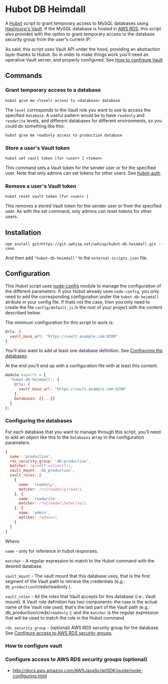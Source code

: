 # Hubot DB Heimdall

A [Hubot](https://hubot.github.com/) script to grant temporary access to MySQL databases using [Hashicorp's Vault](https://vaultproject.io). If the MySQL database is hosted in [AWS RDS](http://aws.amazon.com/rds/), this script also provides with the option to grant temporary access to the database security group from the user's current IP.

As said, this script uses Vault API under the hood, providing an abstraction layer thanks to Hubot. So in order to make things work you'll need an operative Vault server, and properly configured. See [How to configure Vault](#user-content-how-to-configure-vault)

## Commands

### Grant temporary access to a database

`hubot give me <level> access to <database> database`

The `level` corresponds to the Vault role you want to use to access the specified `database`. A useful pattern would be to have `readonly` and `readwrite` levels, and different databases for different environments, so you could do something like this:

`hubot give me readonly access to production database`

### Store a user's Vault token

`hubot set vault token [for <user> ] <token>`

This command sets a Vault token for the sender user or for the specified user. Note that only admins can set tokens for other users. See [hubot-auth](https://github.com/hubot-scripts/hubot-auth).

### Remove a user's Vault token

`hubot reset vault token [for <user> ]`

This removes a stored Vault token for the sender user or from the specified user. As with the set command, only admins can reset tokens for other users.

## Installation

`npm install git+https://git.uwhisp.net/uwhisp/hubot-db-heimdall.git --save`

And then add `"hubot-db-heimdall"` to the `external-scripts.json` file.

## Configuration

This Hubot script uses [node-config](https://github.com/lorenwest/node-config) module to manage the configuration of the different parameters. If your Hubot already uses `node-config`, you only need to add the corresponding configuration under the `hubot-db-heimdall` atribute in your config file. If thats not the case, then you only need to create the file `config/default.js` in the root of your project with the content described below.

The minimum configuration for this script to work is: 

```js
Urls: {
  vault_base_url: "https://vault.example.com:8200"
}
```

You'll also want to add at least one database definition. See [Configuring the databases](#user-content-configuring-the-databases).

At the end you'll end up with a configuration file with at least this content:

```js
module.exports = {
  'hubot-db-heimdall': {
    Urls: {
      vault_base_url: "https://vault.example.com:8200"
    },
    Databases: [{...}]
  }
};
```

### Configuring the databases

For each database that you want to manage through this script, you'll need to add an object like this to the `Databases` array in the configuration parameters.

```js
{
  name: 'production',
  rds_security_group: 'db-production',
  matcher: /prod(?:uction)?/i,
  vault_mount: 'db_production',
  vault_roles: [
    {
      name: 'readonly',
      matcher: /ro|readonly|read/i
    }, {
      name: 'readwrite',
      matcher: /rw|readwrite|write/i
    }, {
      name: 'admin',
      matcher: /admin/i
    }
  ]
}
```

Where:

`name` - only for reference in hubot responses.

`matcher` - A regular expression to match to the Hubot command with the desired database.

`vault_mount` - The vault mount that this database uses, that is the first segment of the Vault path to retrieve the credentials (e.g.: `db_production`/creds/readonly ).

`vault_roles` - All the roles that Vault accepts for this database (i.e.: Vault mount). A Vault role definition has two components: the `name` is the actual name of the Vault role used, that's the last part of the Vault path (e.g.: db_production/creds/`readonly` ); and the `matcher` is the regular expression that will be used to match the role in the Hubot command.

`rds_security_group` - (optional) AWS RDS security group for the database. See [Configure access to AWS RDS security groups](#user-content-configure-access-to-aws-rds-security-groups-optional).

### How to configure vault

### Configure access to AWS RDS security groups (optional)

- http://docs.aws.amazon.com/AWSJavaScriptSDK/guide/node-configuring.html


